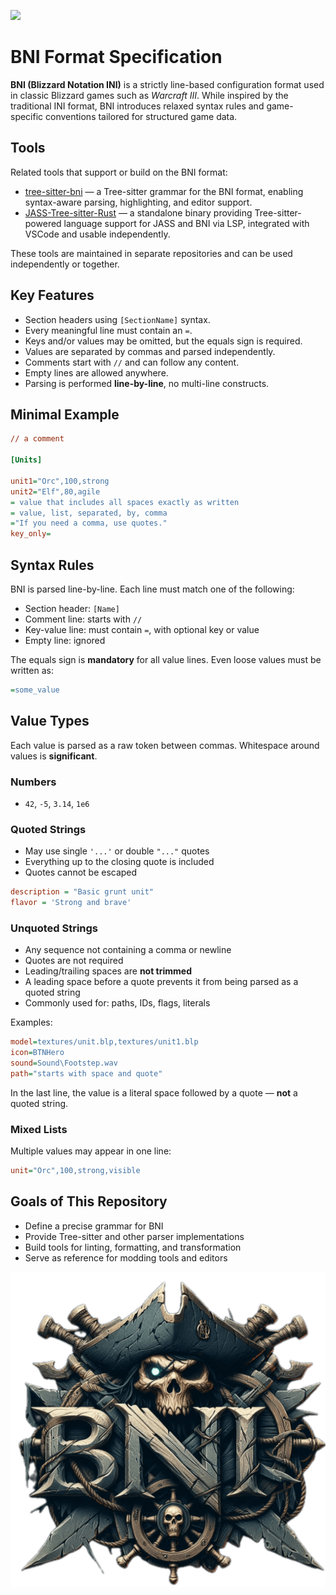 [![](https://dcbadge.limes.pink/api/server/https://discord.gg/CNeQmXAgVq)](https://discord.gg/CNeQmXAgVq)

# BNI Format Specification

**BNI (Blizzard Notation INI)** is a strictly line-based configuration format used in classic Blizzard games such as
*Warcraft III*. While inspired by the traditional INI format, BNI introduces relaxed syntax rules and game-specific
conventions tailored for structured game data.

## Tools

Related tools that support or build on the BNI format:

- [tree-sitter-bni](https://github.com/WarRaft/tree-sitter-bni) — a Tree-sitter grammar for the BNI format, enabling
  syntax-aware parsing, highlighting, and editor support.
- [JASS-Tree-sitter-Rust](https://github.com/WarRaft/JASS-Tree-sitter-Rust) — a standalone binary providing
  Tree-sitter-powered language support for JASS and BNI via LSP, integrated with VSCode and usable independently.

These tools are maintained in separate repositories and can be used independently or together.

## Key Features

- Section headers using `[SectionName]` syntax.
- Every meaningful line must contain an `=`.
- Keys and/or values may be omitted, but the equals sign is required.
- Values are separated by commas and parsed independently.
- Comments start with `//` and can follow any content.
- Empty lines are allowed anywhere.
- Parsing is performed **line-by-line**, no multi-line constructs.

## Minimal Example

```ini
// a comment

[Units]

unit1="Orc",100,strong
unit2="Elf",80,agile
= value that includes all spaces exactly as written
= value, list, separated, by, comma
="If you need a comma, use quotes."
key_only=
```

## Syntax Rules

BNI is parsed line-by-line. Each line must match one of the following:

- Section header: `[Name]`
- Comment line: starts with `//`
- Key-value line: must contain `=`, with optional key or value
- Empty line: ignored

The equals sign is **mandatory** for all value lines. Even loose values must be written as:

```ini
=some_value
```

## Value Types

Each value is parsed as a raw token between commas. Whitespace around values is **significant**.

### Numbers

- `42`, `-5`, `3.14`, `1e6`

### Quoted Strings

- May use single `'...'` or double `"..."` quotes
- Everything up to the closing quote is included
- Quotes cannot be escaped

```ini
description = "Basic grunt unit"
flavor = 'Strong and brave'
```

### Unquoted Strings

- Any sequence not containing a comma or newline
- Quotes are not required
- Leading/trailing spaces are **not trimmed**
- A leading space before a quote prevents it from being parsed as a quoted string
- Commonly used for: paths, IDs, flags, literals

Examples:

```ini
model=textures/unit.blp,textures/unit1.blp
icon=BTNHero
sound=Sound\Footstep.wav
path="starts with space and quote"
```

In the last line, the value is a literal space followed by a quote — **not** a quoted string.

### Mixed Lists

Multiple values may appear in one line:

```ini
unit="Orc",100,strong,visible
```

## Goals of This Repository

- Define a precise grammar for BNI
- Provide Tree-sitter and other parser implementations
- Build tools for linting, formatting, and transformation
- Serve as reference for modding tools and editors

<p align="center">
  <img src="https://raw.githubusercontent.com/WarRaft/BNI/refs/heads/main/preview/logo.png?6" alt="BNI"/>
</p>
